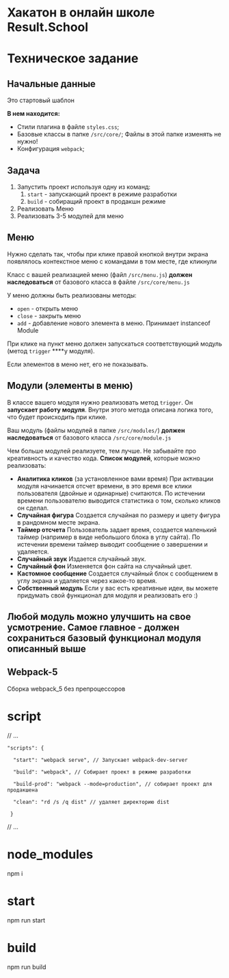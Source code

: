 # Хакатон в онлайн школе Result.School

# Техническое задание

## Начальные данные

Это стартовый шаблон

**В нем находится:**

- Стили плагина в файле `styles.css`;
- Базовые классы в папке `/src/core/`;
Файлы в этой папке изменять не нужно!
- Конфигурация `webpack`;


## Задача

1. Запустить проект используя одну из команд:
    1. `start` - запускающий проект в режиме разработки
    2. `build` - собиращий проект в продакшн режиме
2. Реализовать Меню
3. Реализовать 3-5 модулей для меню


## Меню

Нужно сделать так, чтобы при клике правой кнопкой внутри экрана появлялось контекстное меню с командами в том месте, где кликнули

Класс с вашей реализацией меню (файл `/src/menu.js`) **должен наследоваться** от базового класса в файле `/src/core/menu.js`

У меню должны быть реализованы методы:

- `open` - открыть меню
- `close` - закрыть меню
- `add` - добавление нового элемента в меню. Принимает instanceof Module

При клике на пункт меню должен запускаться соответствующий модуль (метод `trigger` ****у модуля).

Если элементов в меню нет, его не показывать.




## Модули (элементы в меню)

В классе вашего модуля нужно реализовать метод `trigger`. Он **запускает работу модуля**. Внутри этого метода описана логика того, что будет происходить при клике. 

Ваш модуль (файлы модулей в папке `/src/modules/`) **должен наследоваться** от базового класса `/src/core/module.js`

Чем больше модулей реализуете, тем лучше. Не забывайте про креативность и качество кода. 
**Список модулей**, которые можно реализовать:

- **Аналитика кликов** (за установленное вами время)
При активации модуля начинается отсчет времени, в это время все клики пользователя (двойные и одинарные) считаются. По истечении времени пользователю выводится статистика о том, сколько кликов он сделал.
- **Случайная фигура**
Создается случайная по размеру и цвету фигура в рандомном месте экрана.
- **Таймер отсчета**
Пользователь задает время, создается маленький таймер (например в виде небольшого блока в углу сайта). По истечении времени таймер выводит сообщение о завершении и удаляется.
- **Случайный звук**
Издается случайный звук.
- **Случайный фон**
Изменяется фон сайта на случайный цвет.
- **Кастомное сообщение**
Создается случайный блок с сообщением в углу экрана и удаляется через какое-то время.
- **Собственный модуль**
Если у вас есть креативные идеи, вы можете придумать свой функционал для модуля и реализовать его :)

## Любой модуль можно улучшить на свое усмотрение. Самое главное - должен сохраниться базовый функционал модуля описанный выше



## Webpack-5

Сборка webpack_5 без препроцессоров

# script

// ...

    "scripts": {

      "start": "webpack serve", // Запускает webpack-dev-server

      "build": "webpack", // Собирает проект в режиме разработки

      "build-prod": "webpack --mode=production", // собирает проект для продакшена

      "clean": "rd /s /q dist" // удаляет директорию dist

     }

// ...

# node_modules

npm i

# start

npm run start

# build

npm run build
